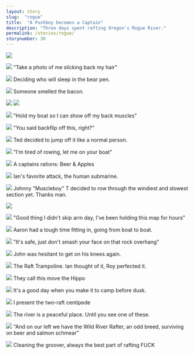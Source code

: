 ```yaml
---
layout: story
slug:  "rogue"
title:  "A Pushboy becomes a Captain"
description: "Three days spent rafting Oregon's Rogue River."
permalink: /stories/rogue/
storynumber: 30
---
```


![](/images/{{page.slug}}/0061.jpg)

![](/images/{{page.slug}}/0082.jpg)
"Take a photo of me slicking back my hair"

![](/images/{{page.slug}}/0100.jpg)
Deciding who will sleep in the bear pen.

![](/images/{{page.slug}}/0119.jpg)
Someone smelled the bacon.

![](/images/{{page.slug}}/0138.jpg)
![](/images/{{page.slug}}/0156.jpg)

![](/images/{{page.slug}}/0164.jpg)
"Hold my boat so I can show off my back muscles"

![](/images/{{page.slug}}/0169.jpg)
"You said backflip off this, right?"

![](/images/{{page.slug}}/0176.jpg)
Ted decided to jump off it like a normal person.

![](/images/{{page.slug}}/0180.jpg)
"I'm tired of rowing, let me on your boat"

![](/images/{{page.slug}}/0189.jpg)
A captains rations: Beer &amp; Apples

![](/images/{{page.slug}}/0202.jpg)
Ian's favorite attack, the human submarine.

![](/images/{{page.slug}}/0227.jpg)
Johnny "Muscleboy" T decided to row through the windiest and slowest section yet. Thanks man.

![](/images/{{page.slug}}/0228.jpg)

![](/images/{{page.slug}}/0230.jpg)
"Good thing I didn't skip arm day, I've been holding this map for hours"

![](/images/{{page.slug}}/0243.jpg)
Aaron had a tough time fitting in, going from boat to boat.

![](/images/{{page.slug}}/0297.jpg)
"It's safe, just don't smash your face on that rock overhang"

![](/images/{{page.slug}}/0340-3.jpg)
John was hesitant to get on his knees again.

![](/images/{{page.slug}}/0376.jpg)
The Raft Trampoline. Ian thought of it, Roy perfected it.

![](/images/{{page.slug}}/0413.jpg)
They call this move the Hippo

![](/images/{{page.slug}}/0430.jpg)
It's a good day when you make it to camp before dusk.

![](/images/{{page.slug}}/0459.jpg)
I present the two-raft centipede

![](/images/{{page.slug}}/0466.jpg)
The river is a peaceful place. Until you see one of these.

![](/images/{{page.slug}}/0468.jpg)
"And on our left we have the Wild River Rafter, an odd breed, surviving on beer and salmon schmear"

![](/images/{{page.slug}}/0471.jpg)
Cleaning the groover, always the best part of rafting
FUCK
